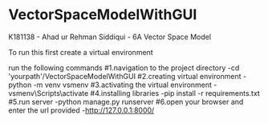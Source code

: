 # VectorSpaceModelWithGUI

K181138 - Ahad ur Rehman Siddiqui - 6A
Vector Space Model

To run this first create a virtual environment

run the following commands
#1.navigation to the project directory
-cd 'yourpath'/VectorSpaceModelWithGUI
#2.creating virtual environment
-python -m venv vsmenv
#3.activating the virtual environment
-vsmenv\Scripts\activate
#4.installing libraries
-pip install -r requirements.txt
#5.run server
-python manage.py runserver
#6.open your browser and enter the url provided
-http://127.0.0.1:8000/
